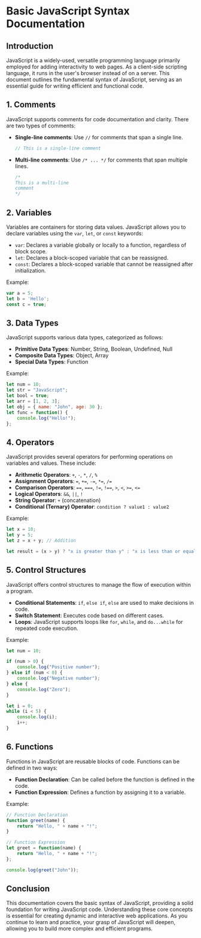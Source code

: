 # Basic JavaScript Syntax Documentation

## Introduction

JavaScript is a widely-used, versatile programming language primarily employed for adding interactivity to web pages. As a client-side scripting language, it runs in the user's browser instead of on a server. This document outlines the fundamental syntax of JavaScript, serving as an essential guide for writing efficient and functional code.

## 1. Comments

JavaScript supports comments for code documentation and clarity. There are two types of comments:

- **Single-line comments**: Use `//` for comments that span a single line.
    ```js
    // This is a single-line comment
    ```

- **Multi-line comments**: Use `/* ... */` for comments that span multiple lines.
    ```js
    /*
    This is a multi-line
    comment
    */
    ```

## 2. Variables

Variables are containers for storing data values. JavaScript allows you to declare variables using the `var`, `let`, or `const` keywords:

- `var`: Declares a variable globally or locally to a function, regardless of block scope.
- `let`: Declares a block-scoped variable that can be reassigned.
- `const`: Declares a block-scoped variable that cannot be reassigned after initialization.

Example:
```js
var a = 5;
let b = 'Hello';
const c = true;
```

## 3. Data Types

JavaScript supports various data types, categorized as follows:

- **Primitive Data Types**: Number, String, Boolean, Undefined, Null
- **Composite Data Types**: Object, Array
- **Special Data Types**: Function

Example:
```js
let num = 10;
let str = "JavaScript";
let bool = true;
let arr = [1, 2, 3];
let obj = { name: "John", age: 30 };
let func = function() {
    console.log("Hello!");
};
```

## 4. Operators

JavaScript provides several operators for performing operations on variables and values. These include:

- **Arithmetic Operators**: `+`, `-`, `*`, `/`, `%`
- **Assignment Operators**: `=`, `+=`, `-=`, `*=`, `/=`
- **Comparison Operators**: `==`, `===`, `!=`, `!==`, `>`, `<`, `>=`, `<=`
- **Logical Operators**: `&&`, `||`, `!`
- **String Operator**: `+` (concatenation)
- **Conditional (Ternary) Operator**: `condition ? value1 : value2`

Example:
```js
let x = 10;
let y = 5;
let z = x + y; // Addition

let result = (x > y) ? "x is greater than y" : "x is less than or equal to y"; // Ternary Operator
```

## 5. Control Structures

JavaScript offers control structures to manage the flow of execution within a program.

- **Conditional Statements**: `if`, `else if`, `else` are used to make decisions in code.
- **Switch Statement**: Executes code based on different cases.
- **Loops**: JavaScript supports loops like `for`, `while`, and `do...while` for repeated code execution.

Example:
```js
let num = 10;

if (num > 0) {
    console.log("Positive number");
} else if (num < 0) {
    console.log("Negative number");
} else {
    console.log("Zero");
}

let i = 0;
while (i < 5) {
    console.log(i);
    i++;
}
```

## 6. Functions

Functions in JavaScript are reusable blocks of code. Functions can be defined in two ways:

- **Function Declaration**: Can be called before the function is defined in the code.
- **Function Expression**: Defines a function by assigning it to a variable.

Example:
```js
// Function Declaration
function greet(name) {
    return "Hello, " + name + "!";
}

// Function Expression
let greet = function(name) {
    return "Hello, " + name + "!";
};

console.log(greet("John"));
```

## Conclusion

This documentation covers the basic syntax of JavaScript, providing a solid foundation for writing JavaScript code. Understanding these core concepts is essential for creating dynamic and interactive web applications. As you continue to learn and practice, your grasp of JavaScript will deepen, allowing you to build more complex and efficient programs.